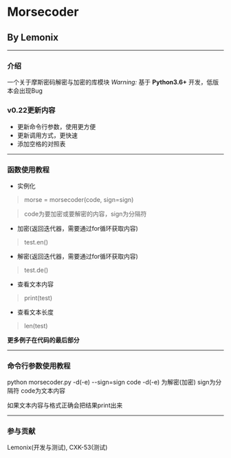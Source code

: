 # Morsecoder
## By Lemonix

***
### 介绍
一个关于摩斯密码解密与加密的库模块
 _Warning:_ 基于 **Python3.6+** 开发，低版本会出现Bug

### v0.22更新内容
- 更新命令行参数，使用更方便
- 更新调用方式，更快速
- 添加空格的对照表

***
### 函数使用教程
- 实例化
> morse = morsecoder(code, sign=sign)

> code为要加密或要解密的内容，sign为分隔符
- 加密(返回迭代器，需要通过for循环获取内容)
> test.en()
- 解密(返回迭代器，需要通过for循环获取内容)
> test.de()
- 查看文本内容
> print(test)
- 查看文本长度
> len(test)

 **更多例子在代码的最后部分** 
***
### 命令行参数使用教程
python morsecoder.py -d(-e) --sign=sign code
-d(-e) 为解密(加密)
sign为分隔符
code为文本内容

如果文本内容与格式正确会把结果print出来
***

### 参与贡献
Lemonix(开发与测试), CXK-53(测试)